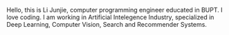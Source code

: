 Hello, this is Li Junjie, computer programming engineer educated in BUPT. I love coding. I am working in Artificial Intelegence Industry, specialized in Deep Learning, Computer Vision, Search and Recommender Systems.
